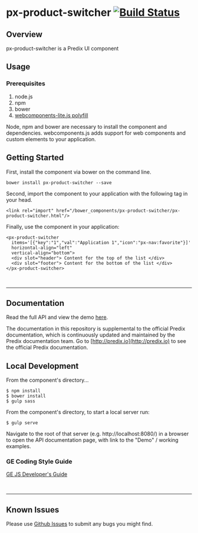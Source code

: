 # px-product-switcher [![Build Status](https://travis-ci.org/predixdesignsystem/px-product-switcher.svg?branch=master)](https://travis-ci.org/predixdesignsystem/px-product-switcher)

## Overview

px-product-switcher is a Predix UI component

## Usage

### Prerequisites
1. node.js
2. npm
3. bower
4. [webcomponents-lite.js polyfill](https://github.com/webcomponents/webcomponentsjs)

Node, npm and bower are necessary to install the component and dependencies. webcomponents.js adds support for web components and custom elements to your application.

## Getting Started

First, install the component via bower on the command line.

```
bower install px-product-switcher --save
```

Second, import the component to your application with the following tag in your head.

```
<link rel="import" href="/bower_components/px-product-switcher/px-product-switcher.html"/>
```

Finally, use the component in your application:

```
<px-product-switcher
  items='[{"key":"1","val":"Application 1","icon":"px-nav:favorite"}]'
  horizontal-align="left"
  vertical-align="bottom">
  <div slot="header"> Content for the top of the list </div>
  <div slot="footer"> Content for the bottom of the list </div>
</px-product-switcher>
```

<br />
<hr />

## Documentation

Read the full API and view the demo [here](https://predixdev.github.io/px-product-switcher).

The documentation in this repository is supplemental to the official Predix documentation, which is continuously updated and maintained by the Predix documentation team. Go to [http://predix.io](http://predix.io)  to see the official Predix documentation.


## Local Development

From the component's directory...

```
$ npm install
$ bower install
$ gulp sass
```

From the component's directory, to start a local server run:

```
$ gulp serve
```

Navigate to the root of that server (e.g. http://localhost:8080/) in a browser to open the API documentation page, with link to the "Demo" / working examples.

### GE Coding Style Guide
[GE JS Developer's Guide](https://github.com/GeneralElectric/javascript)

<br />
<hr />

## Known Issues

Please use [Github Issues](https://github.com/PredixDev/px-product-switcher/issues) to submit any bugs you might find.

